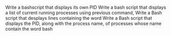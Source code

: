 Write a bashscript that displays its own PID
Write a bash script that displays a list of current running processes
using previous command, Write a Bash script that desplays lines containing the word
Write a Bash script that displays the PID, along with the process name, of processes whose name contain the word bash
